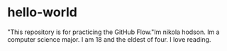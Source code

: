 # hello-world
"This repository is for practicing the GitHub Flow."Im nikola hodson. Im a computer science major. I am 18 and the eldest of four. I love reading. 
